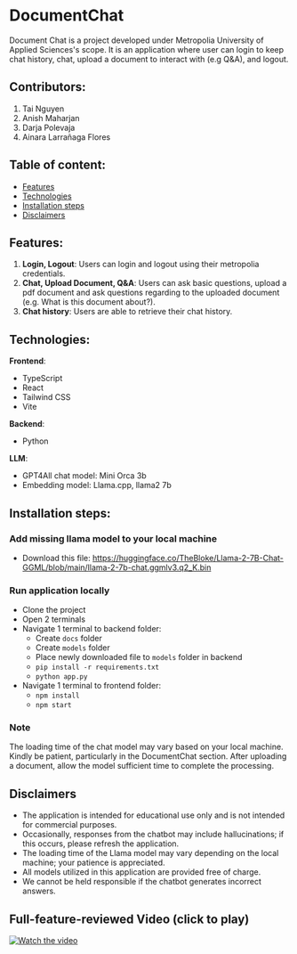 # DocumentChat

Document Chat is a project developed under Metropolia University of Applied Sciences's scope. It is an application where user can login to keep chat history, chat, upload a document to interact with (e.g Q&A), and logout.

## Contributors:
1. Tai Nguyen
2. Anish Maharjan
3. Darja Polevaja
4. Ainara Larrañaga Flores

## Table of content:

- [Features](#features)
- [Technologies](#technologies)
- [Installation steps](#installation-steps)
- [Disclaimers](#disclaimers)

## Features:
1. **Login, Logout**: Users can login and logout using their metropolia credentials.
2. **Chat, Upload Document, Q&A**: Users can ask basic questions, upload a pdf document and ask questions regarding to the uploaded document (e.g. What is this document about?).
3. **Chat history**: Users are able to retrieve their chat history.

## Technologies:

**Frontend**:
- TypeScript
- React
- Tailwind CSS
- Vite

**Backend**:
- Python

**LLM**:
- GPT4All chat model: Mini Orca 3b
- Embedding model: Llama.cpp, llama2 7b

## Installation steps:

### Add missing llama model to your local machine
- Download this file: https://huggingface.co/TheBloke/Llama-2-7B-Chat-GGML/blob/main/llama-2-7b-chat.ggmlv3.q2_K.bin

### Run application locally
- Clone the project
- Open 2 terminals
- Navigate 1 terminal to backend folder:
    * Create `docs` folder
    * Create `models` folder
    * Place newly downloaded file to `models` folder in backend
    * `pip install -r requirements.txt`
    * `python app.py`
- Navigate 1 terminal to frontend folder:
    * `npm install`
    * `npm start`

### Note
The loading time of the chat model may vary based on your local machine. Kindly be patient, particularly in the DocumentChat section. After uploading a document, allow the model sufficient time to complete the processing.
## Disclaimers

- The application is intended for educational use only and is not intended for commercial purposes.
- Occasionally, responses from the chatbot may include hallucinations; if this occurs, please refresh the application.
- The loading time of the Llama model may vary depending on the local machine; your patience is appreciated.
- All models utilized in this application are provided free of charge.
- We cannot be held responsible if the chatbot generates incorrect answers.

## Full-feature-reviewed Video (click to play)

[![Watch the video](https://img.youtube.com/vi/TwZ4DBlwSJg/0.jpg)](https://youtu.be/TwZ4DBlwSJg)
